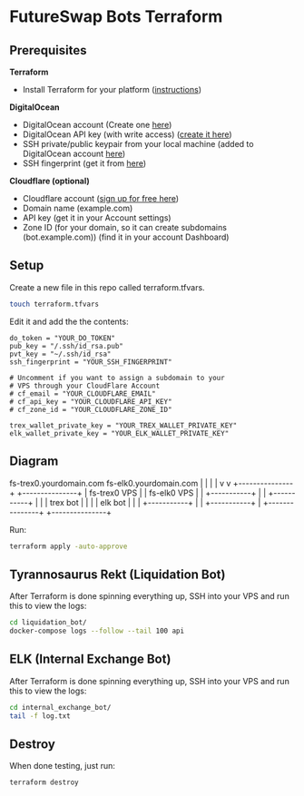 # FutureSwap Bots Terraform

## Prerequisites

**Terraform**
- Install Terraform for your platform ([instructions](https://learn.hashicorp.com/terraform/getting-started/install.html))

**DigitalOcean**
- DigitalOcean account (Create one [here](https://cloud.digitalocean.com/registrations/new))
- DigitalOcean API key (with write access) ([create it here](https://cloud.digitalocean.com/account/api/tokens/new))
- SSH private/public keypair from your local machine (added to DigitalOcean account [here](https://cloud.digitalocean.com/account/security))
- SSH fingerprint (get it from [here](https://cloud.digitalocean.com/account/security))

**Cloudflare (optional)**
- Cloudflare account ([sign up for free here](https://dash.cloudflare.com/sign-up))
- Domain name (example.com)
- API key (get it in your Account settings)
- Zone ID (for your domain, so it can create subdomains (bot.example.com)) (find it in your account Dashboard)

## Setup

Create a new file in this repo called terraform.tfvars.
```bash
touch terraform.tfvars
```

Edit it and add the the contents:
```
do_token = "YOUR_DO_TOKEN"
pub_key = "/.ssh/id_rsa.pub"
pvt_key = "~/.ssh/id_rsa"
ssh_fingerprint = "YOUR_SSH_FINGERPRINT"

# Uncomment if you want to assign a subdomain to your
# VPS through your CloudFlare Account
# cf_email = "YOUR_CLOUDFLARE_EMAIL"
# cf_api_key = "YOUR_CLOUDFLARE_API_KEY"
# cf_zone_id = "YOUR_CLOUDFLARE_ZONE_ID"

trex_wallet_private_key = "YOUR_TREX_WALLET_PRIVATE_KEY"
elk_wallet_private_key = "YOUR_ELK_WALLET_PRIVATE_KEY"
```

## Diagram

 fs-trex0.yourdomain.com       fs-elk0.yourdomain.com
             |                            |
             |                            |
             v                            v
     +---------------+            +---------------+
     | fs-trex0 VPS  |            | fs-elk0 VPS   |
     | +-----------+ |            | +-----------+ |
     | | trex bot  | |            | | elk bot   | |
     | +-----------+ |            | +-----------+ |
     +---------------+            +---------------+

Run:
```bash
terraform apply -auto-approve
```

## Tyrannosaurus Rekt (Liquidation Bot)

After Terraform is done spinning everything up, SSH into your VPS and run this to view the logs:
```bash
cd liquidation_bot/
docker-compose logs --follow --tail 100 api
```

## ELK (Internal Exchange Bot)

After Terraform is done spinning everything up, SSH into your VPS and run this to view the logs:
```bash
cd internal_exchange_bot/
tail -f log.txt
```

## Destroy

When done testing, just run:
```bash
terraform destroy
```